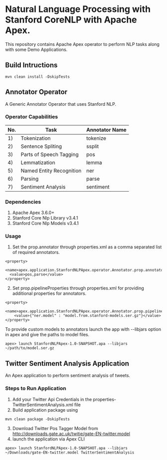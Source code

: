 # Natural Language Processing with Stanford CoreNLP with Apache Apex.
This repository contains Apache Apex operator to perform NLP tasks along with some Demo Applications.

## Build Intructions

```
mvn clean install -DskipTests
```

## Annotator Operator
A Generic Annotator Operator that uses Stanford NLP.

### Operator Capabilities
|No. |    Task                   |  Annotator Name |
|----|---------------------------|-----------------|
| 1) | Tokenization              |     tokenize    |
| 2) | Sentence Spliting         | 	 ssplit        |
| 3) | Parts of Speech Tagging   |   pos           |
| 4) | Lemmatization             |  	 lemma       |
| 5) | Named Entity Recognition  | ner             |
| 6) | Parsing                   | 	 parse         |
| 7) | Sentiment Analysis        |  sentiment      |

### Dependencies
1) Apache Apex 3.6.0+ 
2) Stanford Core Nlp Library v3.4.1
3) Stanford Core Nlp Models v3.4.1

### Usage

1) Set the prop.annotator through properties.xml as a comma separated list of required annotators.

```
<property>
  <name>apex.application.StanfordNLPApex.operator.Annotator.prop.annotator</name>
  <value>pos,parse</value>
</property>
```
2) Set prop.pipelineProperties through properties.xml for providing additional properties for annotators.

```
<property>
    <name>apex.application.StanfordNLPApex.operator.Annotator.prop.pipelineProperties</name>
    <value>{"ner.model" : "model.from.stanford-models.ser.gz"}</value>
</property>
```

To provide custom models to annotators launch the app with --libjars option in apex and give the paths to model files.

```
apex> launch StanfordNLPApex-1.0-SNAPSHOT.apa --libjars ~/path/to/model.ser.gz
```

## Twitter Sentiment Analysis Application

An Apex application to perform sentiment analysis of tweets.

### Steps to Run Application

1) Add your Twitter Api Credentials in the properties-TwitterSentimentAnalysis.xml file
2) Build application package using 
  ```
  mvn clean package -DskipTests
  ```
3) Download Twitter Pos Tagger Model from http://downloads.gate.ac.uk/twitie/gate-EN-twitter.model
4) launch the application via Apex CLI

```
apex> launch StanfordNLPApex-1.0-SNAPSHOT.apa --libjars ~/Downloads/gate-EN-twitter.model TwitterSentimentAnalysis
```


